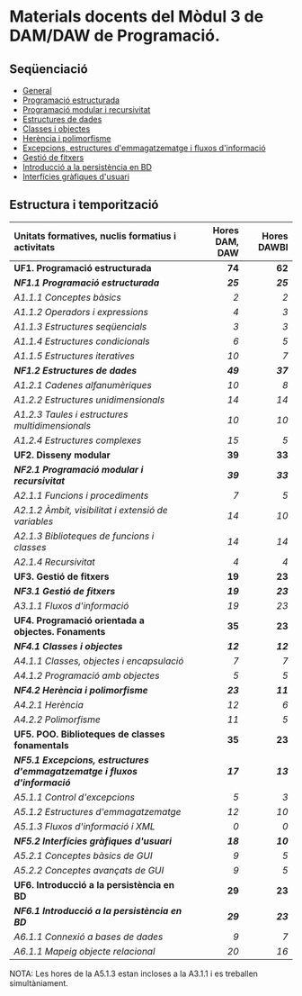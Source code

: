 # Materials docents del Mòdul 3 de DAM/DAW de Programació.

## Seqüenciació

* [General](uf0nf1.md)
* [Programació estructurada](uf1nf1.md)
* [Programació modular i recursivitat](uf2nf1.md)
* [Estructures de dades](uf1nf2.md)
* [Classes i objectes](uf4nf1.md)
* [Herència i polimorfisme](uf4nf2.md)
* [Excepcions, estructures d'emmagatzematge i fluxos d'informació](uf5nf1.md)
* [Gestió de fitxers](uf3nf1.md)
* [Introducció a la persistència en BD](uf6nf1.md)
* [Interfícies gràfiques d'usuari](uf5nf2.md)

## Estructura i temporització

|Unitats formatives, nuclis formatius i activitats | Hores DAM, DAW | Hores DAWBI |
|:--- | ---:| ---:|
|**UF1. Programació estructurada** |    **74** |  **62** |
|***NF1.1 Programació estructurada*** | ***25*** | ***25*** |
|*A1.1.1 Conceptes bàsics* | *2* | *2* |
|*A1.1.2 Operadors i expressions* | *4* | *3* |
|*A1.1.3 Estructures seqüencials* | *3* | *3* |
|*A1.1.4 Estructures condicionals* | *6* | *5* |
|*A1.1.5 Estructures iteratives* | *10* | *7* |
|***NF1.2 Estructures de dades*** | ***49*** | ***37*** |
|*A1.2.1 Cadenes alfanumèriques* | *10* | *8* |
|*A1.2.2 Estructures unidimensionals* | *14* | *14* |
|*A1.2.3 Taules i estructures multidimensionals* | *10* | *10* |
|*A1.2.4 Estructures complexes* | *15* | *5* |
|**UF2. Disseny modular** |    **39** |   **33** |
|***NF2.1 Programació modular i recursivitat*** | ***39*** |  ***33*** |
|*A2.1.1 Funcions i procediments* | *7* | *5* |
|*A2.1.2 Àmbit, visibilitat i extensió de variables* | *14* | *10* |
|*A2.1.3 Biblioteques de funcions i classes* | *14* | *14* |
|*A2.1.4 Recursivitat* | *4* | *4* |
|**UF3. Gestió de fitxers** |    **19** |   **23** |
|***NF3.1 Gestió de fitxers*** | ***19*** | ***23*** |
|*A3.1.1 Fluxos d'informació* | *19* | *23* |
|**UF4. Programació orientada a objectes. Fonaments** |    **35** |   **23** |
|***NF4.1 Classes i objectes*** | ***12*** | ***12*** |
|*A4.1.1 Classes, objectes i encapsulació* | *7* | *7* |
|*A4.1.2 Programació amb objectes* | *5* | *5* |
|***NF4.2 Herència i polimorfisme*** | ***23*** | ***11*** |
|*A4.2.1 Herència* | *12* | *6* |
|*A4.2.2 Polimorfisme* | *11* | *5* |
|**UF5. POO. Biblioteques de classes fonamentals** |    **35** |   **23** |
|***NF5.1 Excepcions, estructures d'emmagatzematge i fluxos d'informació*** | ***17*** | ***13*** |
|*A5.1.1 Control d'excepcions* | *5* | *3* | 
|*A5.1.2 Estructures d'emmagatzematge* | *12* | *10* | 
|*A5.1.3 Fluxos d'informació i XML* | *0* |  *0* | 
|***NF5.2 Interfícies gràfiques d'usuari*** | ***18*** | ***10*** |
|*A5.2.1 Conceptes bàsics de GUI* | *9* | *5* |
|*A5.2.2 Conceptes avançats de GUI* | *9* | *5* |
|**UF6. Introducció a la persistència en BD** |    **29** |   **23** |
|***NF6.1 Introducció a la persistència en BD*** | ***29*** | ***23*** |
|*A6.1.1 Connexió a bases de dades* | *9* | *7* |
|*A6.1.1 Mapeig objecte relacional* | *20* | *16* |

NOTA: Les hores de la A5.1.3 estan incloses a la A3.1.1 i es treballen simultàniament.